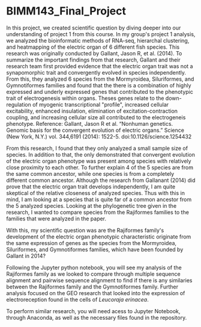 # BIMM143_Final_Project
In this project, we created scientific question by diving deeper into our understanding of project 1 from this course. In my group's project 1 analysis, we analyzed the bioinformatic methods of RNA-seq, hierarchal clustering, and heatmapping of the electric organ of 6 different fish species. This research was originally conducted by Gallant, Jason R, et al. (2014). To summarize the important findings from that research, Gallant and their research team first provided evidence that the electric organ trait was not a synapomorphic trait and convergently evolved in species independently. From this, they analyzed 6 species from the Mormyroidea, Siluriformes, and Gymnotiformes families and found that the there is a combination of highly expressed and underly expressed genes that contributed to the phenotypic trait of electrogenesis within organs. Theses genes relate to the down-regulation of myogenic transcriptional "profile", increased cellular excitability, enhanced insulation, elimination of excitation-contraction coupling, and increasing cellular size all contributed to the electrogeneis phenotype.
Reference: Gallant, Jason R et al. “Nonhuman genetics. Genomic basis for the convergent evolution of electric organs.” Science (New York, N.Y.) vol. 344,6191 (2014): 1522-5. doi:10.1126/science.1254432

From this research, I found that they only analyzed a small sample size of species. In addition to that, the only demonstrated that convergent evolution of the electric organ phenotype was present among species with relatively close proximity to each other. To further explain 4 of the 5 species are from the same common ancestor, while one species is from a completely different common ancestor. Although the research from Gallanant (2014) did prove that the electric organ trait develops independently, I am quite skeptical of the relative closeness of analyzed species. Thus with this in mind, I am looking at a species that is quite far of a common ancestor from the 5 analyzed species. Looking at the phylogenetic tree given in the research, I wanted to compare species from the Rajiformes families to the families that were analyzed in the paper.

With this, my scientific question was are the Rajiformes family's development of the electric organ phenotypic characteristic originate from the same expression of genes as the species from the Mormyroidea, Siluriformes, and Gymnotiformes families, which have been founded by Gallant in 2014?

Following the Jupyter python notebook, you will see my analysis of the Rajiformes family as we looked to compare through multiple sequence alignment and pairwise sequence alignment to find if there is any similaries between the Rajiformes family and the Gymnotiformes family. Further analysis focused on the GEO research that looked into the expression of electroreception found in the cells of _Leucoraja erinacea_.

To perform similar research, you will need acess to Jupyter Notebook, through Anaconda, as well as the necessary files found in the repository. 
